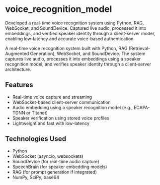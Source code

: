 # voice_recognition_model
Developed a real-time voice recognition system using Python, RAG, WebSocket, and SoundDevice. Captured live audio, processed it into embeddings, and verified speaker identity through a client-server model, enabling low-latency and accurate voice-based authentication.

A real-time voice recognition system built with Python, RAG (Retrieval-Augmented Generation), WebSocket, and SoundDevice. The system captures live audio, processes it into embeddings using a speaker recognition model, and verifies speaker identity through a client-server architecture.

## Features

- Real-time voice capture and streaming
- WebSocket-based client-server communication
- Audio embedding using a speaker recognition model (e.g., ECAPA-TDNN or Titanet)
- Speaker verification using stored voice profiles
- Lightweight and fast with low-latency

## Technologies Used

- Python
- WebSocket (asyncio, websockets)
- SoundDevice (for real-time audio capture)
- SpeechBrain (for speaker embedding models)
- RAG (for prompt generation if integrated)
- NumPy, SciPy, base64

